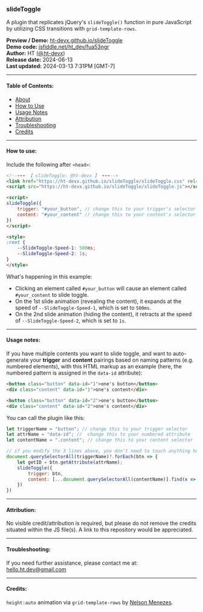 ### slideToggle

A plugin that replicates jQuery's `slideToggle()` function in pure JavaScript by utilizing CSS transitions with `grid-template-rows`.

**Preview / Demo:** [ht-devx.github.io/slideToggle](ht-devx.github.io/slideToggle)\
**Demo code:** [jsfiddle.net/ht_dev/fua53ngr](https://jsfiddle.net/ht_dev/fua53ngr)\
**Author:** HT ([@ ht-devx](https://github.com/ht-devx))\
**Release date:** 2024-06-13\
**Last updated:** 2024-03-13 7:31PM [GMT-7]

---

#### Table of Contents:
* [About](#slidetoggle)
* [How to Use](#how-to-use)
* [Usage Notes](#usage-notes)
* [Attribution](#attribution)
* [Troubleshooting](#troubleshooting)
* [Credits](#credits)

---

#### How to use:

Include the following after `<head>`:
```html
<!----- 【 slideToggle: @ht-devx 】 ----->
<link href="https://ht-devx.github.io/slideToggle/slideToggle.css" rel="stylesheet">
<script src="https://ht-devx.github.io/slideToggle/slideToggle.js"></script>

<script>
slideToggle({
    trigger: "#your_button", // change this to your trigger's selector
    content: "#your_content" // change this to your content's selector
})
</script>

<style>
:root {
    --SlideToggle-Speed-1: 500ms;
    --SlideToggle-Speed-2: 1s;
}
</style>
```

What's happening in this example:
- Clicking an element called `#your_button` will cause an element called `#your_content` to slide toggle.
- On the 1st slide animation (revealing the content), it expands at the speed of `--SlideToggle-Speed-1`, which is set to `500ms`.
- On the 2nd slide animation (hiding the content), it retracts at the speed of `--SlideToggle-Speed-2`, which is set to `1s`.

---

#### Usage notes:
If you have multiple contents you want to slide toggle, and want to auto-generate your **trigger** and **content** pairings based on naming patterns (e.g. numbered elements), with this HTML markup as an example (here, the numbered pattern is assigned in the `data-id` attribute):
```html
<button class="button" data-id="1">one's button</button>
<div class="content" data-id="1">one's content</div>

<button class="button" data-id="2">one's button</button>
<div class="content" data-id="2">one's content</div>
```

You can call the plugin like this:
```javascript
let triggerName = "button"; // change this to your trigger selector
let attrName = "data-id"; //  change this to your numbered attribute
let contentName = ".content"; // change this to your content selector

// if you modify the 3 lines above, you don't need to touch anything here
document.querySelectorAll(triggerName)?.forEach(btn => {
    let getID = btn.getAttribute(attrName);
    slideToggle({
        trigger: btn,
        content: [...document.querySelectorAll(contentName)].find(x => x.getAttribute(attrName) == getID)
    })
})
```

---

#### Attribution:
No visible credit/attribution is required, but please do not remove the credits situated within the JS file(s). A link to this repository would be appreciated.

---

#### Troubleshooting:
If you need further assistance, please contact me at: [hello.ht.dev@gmail.com](mailto:hello.ht.dev@gmail.com)

---

#### Credits:

`height:auto` animation via `grid-template-rows` by [Nelson Menezes](https://nemzes.net/posts/animating-height-auto).
